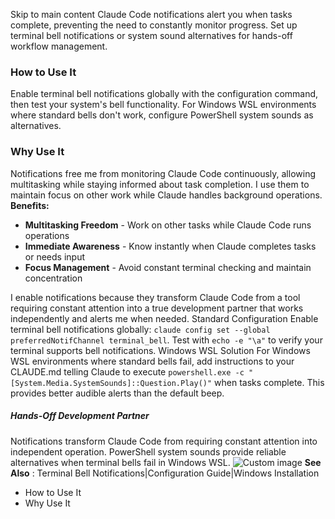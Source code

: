 Skip to main content
Claude Code notifications alert you when tasks complete, preventing the need to constantly monitor progress. Set up terminal bell notifications or system sound alternatives for hands-off workflow management.
### How to Use It​
Enable terminal bell notifications globally with the configuration command, then test your system's bell functionality. For Windows WSL environments where standard bells don't work, configure PowerShell system sounds as alternatives.
### Why Use It​
Notifications free me from monitoring Claude Code continuously, allowing multitasking while staying informed about task completion. I use them to maintain focus on other work while Claude handles background operations.
**Benefits:**
  * **Multitasking Freedom** - Work on other tasks while Claude Code runs operations
  * **Immediate Awareness** - Know instantly when Claude completes tasks or needs input
  * **Focus Management** - Avoid constant terminal checking and maintain concentration


I enable notifications because they transform Claude Code from a tool requiring constant attention into a true development partner that works independently and alerts me when needed.
Standard Configuration
Enable terminal bell notifications globally: `claude config set --global preferredNotifChannel terminal_bell`. Test with `echo -e "\a"` to verify your terminal supports bell notifications.
Windows WSL Solution
For Windows WSL environments where standard bells fail, add instructions to your CLAUDE.md telling Claude to execute `powershell.exe -c "[System.Media.SystemSounds]::Question.Play()"` when tasks complete. This provides better audible alerts than the default beep.
##### Hands-Off Development Partner
Notifications transform Claude Code from requiring constant attention into independent operation. PowerShell system sounds provide reliable alternatives when terminal bells fail in Windows WSL.
![Custom image](https://www.claudelog.com/img/discovery/008.png)
**See Also** : Terminal Bell Notifications|Configuration Guide|Windows Installation
  * How to Use It
  * Why Use It



